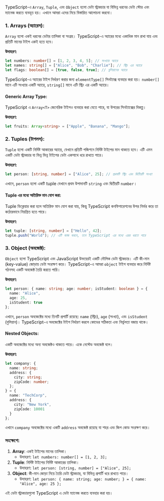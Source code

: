 TypeScript-এ `Array`, `Tuple`, এবং `Object` হলো ডেটা স্ট্রাকচার যা বিভিন্ন ধরনের ডেটা স্টোর এবং ম্যানেজ করতে ব্যবহৃত হয়। এখানে আমরা এদের নিয়ে বিস্তারিত আলোচনা করবো।

### **1. Arrays (অ্যারেস):**

`Array` হলো একই ধরনের ডেটার তালিকা বা সংগ্রহ। TypeScript-এ অ্যারের মধ্যে একাধিক মান রাখা যায় এবং প্রতিটি মানের টাইপ একই হতে হবে।

**উদাহরণ:**

```typescript
let numbers: number[] = [1, 2, 3, 4, 5]; // সংখ্যার অ্যারে
let names: string[] = ["Alice", "Bob", "Charlie"]; // স্ট্রিং এর অ্যারে
let flags: boolean[] = [true, false, true]; // বুলিয়ানের অ্যারে
```

TypeScript-এ অ্যারের টাইপ নির্ধারণ করার জন্য `elementType[]` সিনট্যাক্স ব্যবহার করা হয়। `number[]` মানে এটি সংখ্যার একটি অ্যারে, `string[]` মানে এটি স্ট্রিং এর একটি অ্যারে।

#### **Generic Array Type:**

TypeScript এ `Array<T>` জেনেরিক টাইপও ব্যবহার করা যেতে পারে, যা উপরের সিনট্যাক্সের বিকল্প।

**উদাহরণ:**

```typescript
let fruits: Array<string> = ["Apple", "Banana", "Mango"];
```

### **2. Tuples (টাপলস):**

`Tuple` হলো একটি নির্দিষ্ট আকারের অ্যারে, যেখানে প্রতিটি পজিশনে নির্দিষ্ট টাইপের মান থাকতে হবে। এটি এমন একটি ডেটা স্ট্রাকচার যা ভিন্ন ভিন্ন টাইপের ডেটা একসাথে ধরে রাখতে পারে।

**উদাহরণ:**

```typescript
let person: [string, number] = ["Alice", 25]; // প্রথমটি স্ট্রিং এবং দ্বিতীয়টি সংখ্যা
```

এখানে, `person` হলো একটি tuple যেখানে প্রথম উপাদানটি `string` এবং দ্বিতীয়টি `number`।

#### **Tuple এর মধ্যে অতিরিক্ত মান যোগ করা:**

Tuple ডিক্লেয়ার করা হলে অতিরিক্ত মান যোগ করা যায়, কিন্তু TypeScript কনফিগারেশনের উপর নির্ভর করে তা কঠোরভাবে নিয়ন্ত্রিত হতে পারে।

**উদাহরণ:**

```typescript
let tuple: [string, number] = ["Hello", 42];
tuple.push("World"); // এটি কাজ করবে, তবে TypeScript এর মধ্যে এরর ধরতে পারে
```

### **3. Object (অবজেক্ট):**

`Object` হলো TypeScript এবং JavaScript উভয়েরই একটি মৌলিক ডেটা স্ট্রাকচার। এটি কী-মান (key-value) জোড়ায় ডেটা সংরক্ষণ করে। TypeScript-এ আমরা `object` টাইপ ব্যবহার করে নির্দিষ্ট গঠনসহ একটি অবজেক্ট তৈরি করতে পারি।

**উদাহরণ:**

```typescript
let person: { name: string; age: number; isStudent: boolean } = {
  name: "Alice",
  age: 25,
  isStudent: true
};
```

এখানে, `person` অবজেক্টের মধ্যে তিনটি প্রপার্টি রয়েছে: `name` (স্ট্রিং), `age` (সংখ্যা), এবং `isStudent` (বুলিয়ান)। TypeScript-এ অবজেক্টের টাইপ নির্ধারণ করলে কোডের সঠিকতা এবং নির্ভুলতা বজায় থাকে।

#### **Nested Objects:**

একটি অবজেক্টের মধ্যে অন্য অবজেক্টও থাকতে পারে। একে নেস্টেড অবজেক্ট বলে।

**উদাহরণ:**

```typescript
let company: {
  name: string;
  address: {
    city: string;
    zipCode: number;
  };
} = {
  name: "TechCorp",
  address: {
    city: "New York",
    zipCode: 10001
  }
};
```

এখানে `company` অবজেক্টের মধ্যে একটি `address` অবজেক্ট রয়েছে যা শহর এবং জিপ কোড সংরক্ষণ করে।

### **সংক্ষেপে:**

1. **Array**: একই টাইপের মানের তালিকা।
   - উদাহরণ: `let numbers: number[] = [1, 2, 3];`
2. **Tuple**: নির্দিষ্ট টাইপের নির্দিষ্ট আকারের তালিকা।
   - উদাহরণ: `let person: [string, number] = ["Alice", 25];`
3. **Object**: কী-মান জোড়া নিয়ে তৈরি ডেটা স্ট্রাকচার, যা বিভিন্ন প্রপার্টি ধরে রাখতে পারে।
   - উদাহরণ: `let person: { name: string; age: number; } = { name: "Alice", age: 25 };`

এই ডেটা স্ট্রাকচারগুলো TypeScript এ ডেটা ম্যানেজ করতে ব্যবহার করা হয়।
